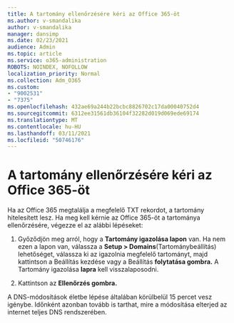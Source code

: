 ```yaml
---
title: A tartomány ellenőrzésére kéri az Office 365-öt
ms.author: v-smandalika
author: v-smandalika
manager: dansimp
ms.date: 02/23/2021
audience: Admin
ms.topic: article
ms.service: o365-administration
ROBOTS: NOINDEX, NOFOLLOW
localization_priority: Normal
ms.collection: Adm_O365
ms.custom:
- "9002531"
- "7375"
ms.openlocfilehash: 432ae69a244b22bcbc8826702c17da00040752d4
ms.sourcegitcommit: 6312ee31561db36104f32282d019d069ede69174
ms.translationtype: MT
ms.contentlocale: hu-HU
ms.lasthandoff: 03/11/2021
ms.locfileid: "50746176"
---
```

# <a name="ask-office-365-to-verify-your-domain"></a>A tartomány ellenőrzésére kéri az Office 365-öt

Ha az Office 365 megtalálja a megfelelő TXT rekordot, a tartomány hitelesített lesz. Ha meg kell kérnie az Office 365-öt a tartománya ellenőrzésére, végezze el az alábbi lépéseket:

1. Győződjön meg arról, hogy a **Tartomány igazolása lapon** van. Ha nem ezen a lapon van, válassza a **Setup > Domains**(Tartománybeállítás) lehetőséget,  válassza ki az igazolnia megfelelő tartományt, majd kattintson a Beállítás kezdése vagy a Beállítás **folytatása gombra.** A Tartomány igazolása **lapra** kell visszalaposodni.

2. Kattintson az **Ellenőrzés gombra.**

A DNS-módosítások életbe lépése általában körülbelül 15 percet vesz igénybe. Időnként azonban tovább is tarthat, mire a módosítása elterjed az internet teljes DNS rendszerében.

